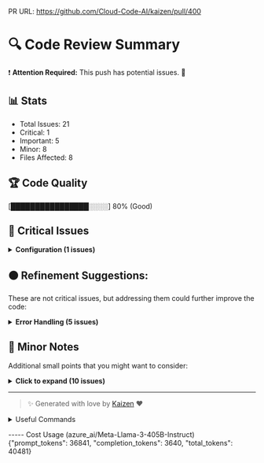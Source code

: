 PR URL: https://github.com/Cloud-Code-AI/kaizen/pull/400

# 🔍 Code Review Summary

❗ **Attention Required:** This push has potential issues. 🚨

## 📊 Stats
- Total Issues: 21
- Critical: 1
- Important: 5
- Minor: 8
- Files Affected: 8
## 🏆 Code Quality
[████████████████░░░░] 80% (Good)

## 🚨 Critical Issues

<details>
<summary><strong>Configuration (1 issues)</strong></summary>

### 1. Changes made to sensitive file
📁 **File:** `config.json:11`
⚖️ **Severity:** 10/10
🔍 **Description:** Changes were made to config.json, which needs review
💡 **Solution:** NA

</details>

## 🟠 Refinement Suggestions:
These are not critical issues, but addressing them could further improve the code:

<details>
<summary><strong>Error Handling (5 issues)</strong></summary>

### 1. The `create_pr_description` function does not handle cases where `desc` or `original_desc` are not strings.
📁 **File:** `.kaizen/unit_test/kaizen/helpers/test_create_pr_description.py:31`
⚖️ **Severity:** 6/10
🔍 **Description:** The function should check the type of the input parameters and raise a meaningful error if they are not strings.
💡 **Solution:** Add type checking for `desc` and `original_desc` and raise a `TypeError` if they are not strings.

**Current Code:**
```python

```

**Suggested Code:**
```python
if not isinstance(desc, str) or not isinstance(original_desc, str):
    raise TypeError('desc and original_desc must be strings')
```

### 2. Missing docstrings for classes and methods.
📁 **File:** `kaizen/generator/unit_test.py:11`
⚖️ **Severity:** 6/10
🔍 **Description:** Docstrings provide essential documentation for users and maintainers.
💡 **Solution:** Add docstrings to classes and methods.

### 3. Missing type hints for method parameters and return types.
📁 **File:** `kaizen/generator/unit_test.py:11`
⚖️ **Severity:** 6/10
🔍 **Description:** Type hints improve code readability and enable static type checking.
💡 **Solution:** Add type hints for method parameters and return types.

### 4. Insufficient error handling in methods.
📁 **File:** `kaizen/generator/unit_test.py:11`
⚖️ **Severity:** 7/10
🔍 **Description:** Proper error handling ensures the program remains stable and provides useful error messages.
💡 **Solution:** Implement try-except blocks to handle potential errors.

### 5. The logging configuration is not properly set up.
📁 **File:** `kaizen/llms/provider.py:13`
⚖️ **Severity:** 6/10
🔍 **Description:** The logging level is set to ERROR for all loggers, but the LOGLEVEL environment variable is set to INFO.
💡 **Solution:** Set the logging level consistently throughout the application.

**Current Code:**
```python
set_all_loggers_to_ERROR()
```

**Suggested Code:**
```python
set_all_loggers_to_INFO()
```

</details>

## 📝 Minor Notes
Additional small points that you might want to consider:

<details>
<summary><strong>Click to expand (10 issues)</strong></summary>

<details>
<summary><strong>Performance (8 issues)</strong></summary>

### 1. The `create_pr_description` function may have performance issues for large input strings.
📁 **File:** `.kaizen/unit_test/kaizen/helpers/test_create_pr_description.py:51`
⚖️ **Severity:** 4/10
🔍 **Description:** The function uses string concatenation, which can be inefficient for large strings.
💡 **Solution:** Consider using a more efficient string concatenation method, such as using a list and joining the strings at the end.

### 2. The test file has a mix of test cases and helper functions.
📁 **File:** `.kaizen/unit_test/kaizen/helpers/test_create_pr_description.py:1`
⚖️ **Severity:** 3/10
🔍 **Description:** It's better to separate test cases and helper functions into different files or modules.
💡 **Solution:** Consider moving the helper functions to a separate file or module.

### 3. The code seems to be implementing the required functionality correctly.
📁 **File:** `.kaizen/unit_test/kaizen/helpers/test_create_test_files.py:1`
⚖️ **Severity:** 5/10
🔍 **Description:** The code is using the correct libraries and functions to achieve the desired outcome.
💡 **Solution:** 

### 4. Unused import statement
📁 **File:** `.kaizen/unit_test/kaizen/helpers/test_get_web_html.py:4`
⚖️ **Severity:** 5/10
🔍 **Description:** The import statement 'from kaizen.helpers.output import get_web_html' is not used in the code.
💡 **Solution:** Remove the unused import statement.

**Current Code:**
```python
from kaizen.helpers.output import get_web_html
```

**Suggested Code:**
```python

```

### 5. Code duplication in functions 'test_get_web_html_normal_cases' and 'test_get_web_html_invalid_url'.
📁 **File:** `.kaizen/unit_test/kaizen/helpers/test_get_web_html.py:77`
⚖️ **Severity:** 6/10
🔍 **Description:** The functions have similar code that can be extracted into a separate function.
💡 **Solution:** Extract the common code into a separate function.

**Current Code:**
```python
mock_get_html.return_value = html_content
```

**Suggested Code:**
```python

```

### 6. Imports are not organized alphabetically.
📁 **File:** `kaizen/generator/unit_test.py:1`
⚖️ **Severity:** 3/10
🔍 **Description:** Following PEP 8 guidelines for import organization improves readability.
💡 **Solution:** Organize imports alphabetically.

### 7. Some methods are too long and complex.
📁 **File:** `kaizen/generator/unit_test.py:11`
⚖️ **Severity:** 4/10
🔍 **Description:** Breaking down long methods into smaller ones improves readability and maintainability.
💡 **Solution:** Refactor long methods into smaller, more focused ones.

### 8. The code is not properly organized.
📁 **File:** `kaizen/llms/provider.py:13`
⚖️ **Severity:** 4/10
🔍 **Description:** The set_all_loggers_to_ERROR function is defined in the middle of the file.
💡 **Solution:** Move the function definition to the top of the file.

**Current Code:**
```python
def set_all_loggers_to_ERROR():
```

**Suggested Code:**
```python
def set_all_loggers_to_ERROR():
    # ...
```

</details>

</details>

---

> ✨ Generated with love by [Kaizen](https://cloudcode.ai) ❤️

<details>
<summary>Useful Commands</summary>

- **Feedback:** Reply with `!feedback [your message]`
- **Ask PR:** Reply with `!ask-pr [your question]`
- **Review:** Reply with `!review`
- **Explain:** Reply with `!explain [issue number]` for more details on a specific issue
- **Ignore:** Reply with `!ignore [issue number]` to mark an issue as false positive
- **Update Tests:** Reply with `!unittest` to create a PR with test changes
</details>


----- Cost Usage (azure_ai/Meta-Llama-3-405B-Instruct)
{"prompt_tokens": 36841, "completion_tokens": 3640, "total_tokens": 40481}